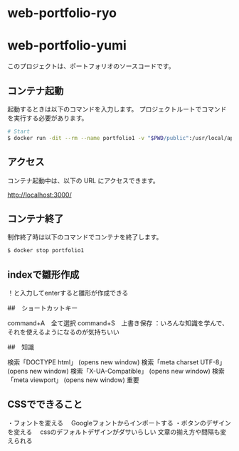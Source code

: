# web-portfolio-ryo

# web-portfolio-yumi

このプロジェクトは、ポートフォリオのソースコードです。

## コンテナ起動

起動するときは以下のコマンドを入力します。
プロジェクトルートでコマンドを実行する必要があります。

```sh
# Start
$ docker run -dit --rm --name portfolio1 -v "$PWD/public":/usr/local/apache2/htdocs/ -p 3000:80 httpd:2.4-alpine
```

## アクセス

コンテナ起動中は、以下の URL にアクセスできます。

<http://localhost:3000/>

## コンテナ終了

制作終了時は以下のコマンドでコンテナを終了します。

```sh
$ docker stop portfolio1
```

## indexで雛形作成

！と入力してenterすると雛形が作成できる

##　ショートカットキー

command+A　全て選択
command+S　上書き保存
：いろんな知識を学んで、それを使えるようになるのが気持ちいい

##　知識

検索「DOCTYPE html」 (opens new window)
検索「meta charset UTF-8」 (opens new window)
検索「X-UA-Compatible」 (opens new window)
検索「meta viewport」 (opens new window) 重要

## CSSでできること
・フォントを変える
　Googleフォントからインポートする
・ボタンのデザインを変える
　cssのデフォルトデザインがダサいらしい
文章の揃え方や間隔も変えられる